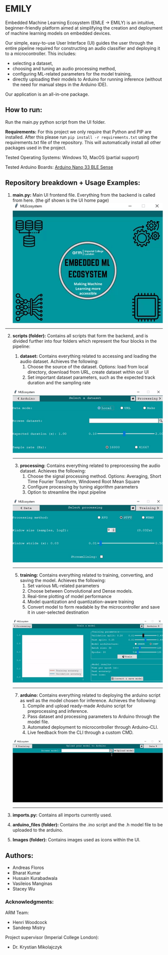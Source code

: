 # EMILY

Embedded Machine Learning Ecosystem (EMLE -> EMILY) is an intuitive, beginner-friendly platform aimed at simplifying the creation and deployment of machine learning models on embedded devices.


Our simple, easy-to-use User Interface (UI) guides the user through the entire pipeline required for constructing an audio classifier and deploying it to a microcontroller. This includes:
- selecting a dataset,
- choosing and tuning an audio processing method, 
- configuring ML-related parameters for the model training,
- directly uploading their models to Arduino for running inference (without the need for manual steps in the Arduino IDE).

Our application is an all-in-one package.



## How to run:
Run the main.py python script from the UI folder.

__Requirements:__ For this project we only require that Python and PIP are installed. After this please run ```pip install -r requirements.txt``` using the requirements.txt file of the repository. This will automatically install all other packages used in the project.

Tested Operating Systems: Windows 10, MacOS (partial support)

Tested Arduino Boards: [Arduino Nano 33 BLE Sense](https://store.arduino.cc/arduino-nano-33-ble-sense)



## Repository breakdown + Usage Examples:


1. **main.py:** Main UI frontend file. Everything from the backend is called from here. (the gif shown is the UI home page)
![home_page_gif](https://github.com/andreasfloros/Project-EMILY/blob/main/UI_gifs/home_page.gif)

---

2. **scripts (folder):** Contains all scripts that form the backend, and is divided further into four folders which represent the four blocks in the pipeline:
      1. **dataset:** Contains everything related to accessing and loading the audio dataset. Achieves the following:
            1. Choose the source of the dataset. Options: load from local directory, download from URL, create dataset within our UI
            2. Set important dataset parameters, such as the expected track duration and the sampling rate
      
      ![dataset_page_gif](https://github.com/andreasfloros/Project-EMILY/blob/main/UI_gifs/dataset_page.gif)

      ---

      3. **processing:** Contains everything related to preprocessing the audio dataset. Achieves the following:
            1. Choose the signal processing method. Options: Averaging, Short Time Fourier Transform, Windowed Root Mean Square
            2. Configure processing by tuning algorithm parameters
            3. Option to streamline the input pipeline
      
      ![processing_page_gif](https://github.com/andreasfloros/Project-EMILY/blob/main/UI_gifs/processing_page.gif)
      
      ---
      
      5. **training:** Contains everything related to training, converting, and saving the model. Achieves the following:
            1. Set various ML-related parameters
            2. Choose between Convolutional and Dense models.
            2. Real-time plotting of model performance
            3. Model quantization and quantization-aware training
            5. Convert model to form readable by the microcontroller and save it in user-selected destination
      
      ![training_page_gif](https://github.com/andreasfloros/Project-EMILY/blob/main/UI_gifs/training_page.gif)
      
      ---
      
      7. **arduino:** Contains everything related to deploying the arduino script as well as the model chosen for inference. Achieves the following:
            1. Compile and upload ready-made Arduino script for preprocessing and inference. 
            2. Pass dataset and processing parameters to Arduino through the model file.
            3. Automated deployment to microcontroller through  Arduino-CLI.
            4. Live feedback from the CLI through a custom CMD.
      
      ![arduino_page_gif](https://github.com/andreasfloros/Project-EMILY/blob/main/UI_gifs/arduino_page.gif)

      ---

3. **imports.py:** Contains all imports currently used.
4. **arduino_files (folder):** Contains the .ino script and the .h model file to be uploaded to the arduino.
5. **Images (folder):** Contains images used as icons within the UI.



## Authors: 
- Andreas Floros
- Bharat Kumar
- Hussain Kurabadwala
- Vasileios Manginas
- Stacey Wu

### Acknowledgments:
ARM Team:
- Henri Woodcock
- Sandeep Mistry

Project supervisor (Imperial College London):
- Dr. Krystian Mikolajczyk
